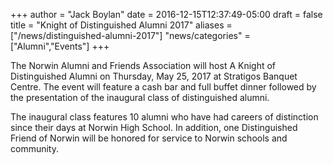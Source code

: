 +++
author = "Jack Boylan"
date = 2016-12-15T12:37:49-05:00
draft = false
title = "Knight of Distinguished Alumni 2017"
aliases = ["/news/distinguished-alumni-2017"]
"news/categories" = ["Alumni","Events"]
+++

The Norwin Alumni and Friends Association will host A Knight of Distinguished Alumni on Thursday, May 25, 2017 at Stratigos Banquet Centre. The event will feature a cash bar and full buffet dinner followed by the presentation of the inaugural class of distinguished alumni.

The inaugural class features 10 alumni who have had careers of distinction since their days at Norwin High School. In addition, one Distinguished Friend of Norwin will be honored for service to Norwin schools and community.
